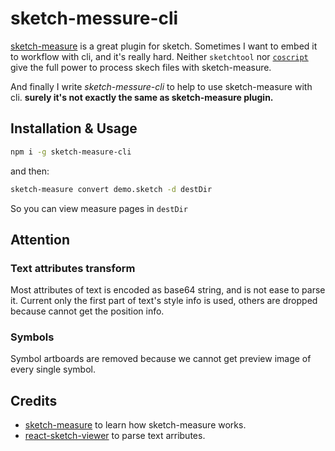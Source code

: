 # sketch-messure-cli

[sketch-measure](https://github.com/utom/sketch-measure) is a great plugin for sketch. Sometimes I want to embed it to workflow with cli, and it's really hard.
Neither `sketchtool` nor [`coscript`](https://github.com/marekhrabe/coscript) give the full power to process skech files with sketch-measure.

And finally I write *sketch-messure-cli* to help to use sketch-measure with cli. **surely it's not exactly the same as sketch-measure plugin.**

## Installation & Usage

```bash
npm i -g sketch-measure-cli
```

and then:

```bash
sketch-measure convert demo.sketch -d destDir
```

So you can view measure pages in `destDir`


## Attention

### Text attributes transform

Most attributes of text is encoded as base64 string, and is not ease to parse it. Current only the first part of text's style info is used, others are dropped because cannot get the position info.

### Symbols

Symbol artboards are removed because we cannot get preview image of every single symbol.


## Credits

- [sketch-measure](https://github.com/utom/sketch-measure) to learn how sketch-measure works.
- [react-sketch-viewer](https://github.com/FourwingsY/react-sketch-viewer) to parse text arributes.
